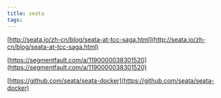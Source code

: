 ```yaml
---
title: seata
tags:
---
```



[http://seata.io/zh-cn/blog/seata-at-tcc-saga.html](http://seata.io/zh-cn/blog/seata-at-tcc-saga.html)

[https://segmentfault.com/a/1190000038301520](https://segmentfault.com/a/1190000038301520)

[https://github.com/seata/seata-docker](https://github.com/seata/seata-docker)